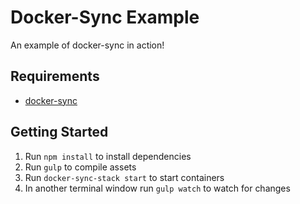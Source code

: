 # Docker-Sync Example

An example of docker-sync in action!

## Requirements

* [docker-sync](https://github.com/EugenMayer/docker-sync/wiki/1.-Installation)

## Getting Started

1. Run `npm install` to install dependencies
1. Run `gulp` to compile assets
2. Run `docker-sync-stack start` to start containers
3. In another terminal window run `gulp watch` to watch for changes